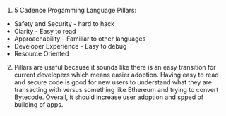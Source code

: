1. 5 Cadence Progamming Language Pillars:
  - Safety and Security - hard to hack
  - Clarity - Easy to read
  - Approachability - Familiar to other languages
  - Developer Experience - Easy to debug
  - Resource Oriented 

2. Pillars are useful because it sounds like there is an easy transition for current developers which means easier adoption.
Having easy to read and secure code is good for new users to understand what they are transacting with versus something like Ethereum and trying to convert Bytecode.
Overall, it should increase user adoption and spped of building of apps.
